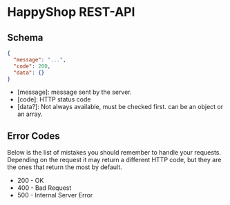 # HappyShop REST-API
## Schema
```json
{
  "message": "...",
  "code": 200,
  "data": {}
}
```

* [message]: message sent by the server.
* [code]: HTTP status code
* [data?]: Not always available, must be checked first. can be an object or an array.

## Error Codes
Below is the list of mistakes you should remember to handle your requests.\
Depending on the request it may return a different HTTP code, but they are the ones that return the most by default.
* 200 - OK
* 400 - Bad Request
* 500 - Internal Server Error
